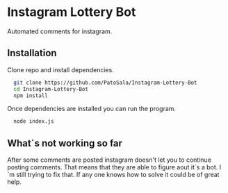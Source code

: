 
# Instagram Lottery Bot

Automated comments for instagram.


## Installation

Clone repo and install dependencies.

```bash
  git clone https://github.com/PatoSala/Instagram-Lottery-Bot
  cd Instagram-Lottery-Bot
  npm install
```
Once dependencies are installed you can run the program.

```bash
  node index.js
```

## What´s not working so far

After some comments are posted instagram doesn't let you to continue posting comments. That means that they are able to figure aout it´s a bot. I´m still trying to fix that. If any one knows how to solve it could be of great help. 
